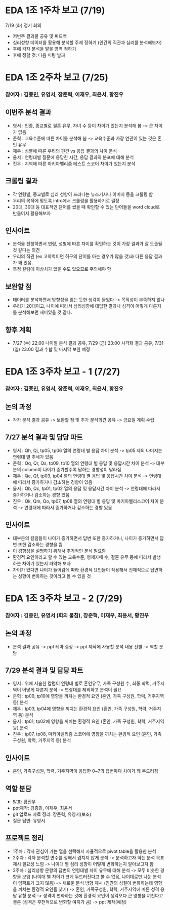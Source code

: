 # EDA 1조 1주차 보고 (7/19)

7/19 (화) 정기 회의
- 저번주 결과물 공유 및 피드백
- 심리성향 데이터를 활용해 분석할 주제 정하기 (인간의 직관과 심리를 분석해보자)
- 후에 각자 분석을 맡을 영역 정하기
- 후에 정할 것: 다음 미팅 날짜


# EDA 1조 2주차 보고 (7/25)

### 참여자 : 김종민, 유영서, 장준혁, 이재우, 최윤서, 황진우
## 이번주 분석 결과
- 영서 : 인종, 종교별로 결혼 유무, 자녀 수 등이 차이가 있는지 분석해 봄 -> 큰 차이가 없음
- 준혁 : 교육수준에 따른 차이를 분석해 봄 -> 교육수준과 가장 연관이 있는 것은 혼인 유무
- 재우 : 성별에 따른 우리의 편견 vs 응답 결과의 차이 분석
- 윤서 : 연령대별 질문에 응답한 시간, 응답 결과의 분포에 대해 분석
- 진우 : 지역에 따른 마키아벨리즘 테스트 스코어 차이가 있는지 분석

## 크롤링 결과
- 각 연령별, 종교별로 심리 성향이 드러나는 뉴스기사나 이미지 등을 크롤링 함
- 우리의 목적에 맞도록 intro에서 크롤링을 활용하기로 결정
- 20대, 30대 등 대표적인 단어를 썼을 때 확인할 수 있는 단어들을 word cloud로 만들어서 활용해보자

## 인사이트
- 분석을 진행하면서 연령, 성별에 따른 차이를 확인하는 것이 가장 결과가 잘 도출될 것 같다는 의견
- 우리의 직관 (ex 고학력이면 허구의 단어를 아는 경우가 많을 것)과 다른 응답 결과가 꽤 있음.
- 특정 칼럼에 이상치가 있을 수도 있으므로 주의해야 함

## 보완할 점
- 데이터를 분석하면서 방향성을 잃는 듯한 생각이 들었다 -> 목적성이 부족하지 않나
- 우리가 20대이고, 나이에 따라서 심리성향에 대답한 결과나 성격이 어떻게 다른지를 분석해보면 재미있을 것 같다.

## 향후 계획
- 7/27 (수) 22:00 나이별 분석 결과 공유, 7/29 (금) 23:00 시각화 결과 공유, 7/31 (일) 23:00 결과 수합 및 마지막 보완 예정


# EDA 1조 3주차 보고 - 1 (7/27)

### 참여자 : 김종민, 유영서, 장준혁, 이재우, 최윤서, 황진우
## 논의 과정
- 각자 분석 결과 공유 -> 보완할 점 및 추가 분석의견 공유 -> 금요일 계획 수립

## 7/27 분석 결과 및 담당 파트
- 영서 : Qh, Qj, tp05, tp06 열의 연령대 별 응답 차이 분석 -> tp05 제외 나머지는 연령대 별 추세가 있음
- 준혁 : Qq, Qr, Qs, tp09, tp10 열의 연령대 별 응답 및 응답시간 차이 분석 -> 대부분의 column이 나이가 증가할수록 답하는 경향성이 달라짐
- 재우 : Qe, Qf, tp03, tp04 열의 연령대 별 응답 및 응답시간 차이 분석 -> 연령대에 따라서 증가하거나 감소하는 경향이 있음
- 윤서 : Qb, Qc, tp01, tp02 열의 응답 및 응답시간 차이 분석 -> 연령대에 따라서 증가하거나 감소하는 경향 있음
- 진우 : Qk, Qm, Qo, tp07, tp08 열의 연령대 별 응답 및 마키아벨리스코어 차이 분석 -> 연령대에 따라서 증가하거나 감소하는 경향 있음

## 인사이트
- 대부분의 칼럼들이 나이가 증가하면서 답변 또한 증가하거나, 나이가 증가하면서 답변 또한 감소하는 경향을 띔
- 이 경향성을 설명하기 위해서 추가적인 분석 필요함
- 환경적 요인이라고 할 수 있는 교육수준, 형제자매 수, 결혼 유무 등에 따라서 발생하는 차이가 있는지 파악해 보자
- 차이가 있다면 나이가 들어감에 따라 환경적 요인들이 작용해서 전체적으로 답변하는 성향이 변화하는 것이라고 볼 수 있을 것

# EDA 1조 3주차 보고 - 2 (7/29)

### 참여자 : 김종민, 유영서 (회의 불참), 장준혁, 이재우, 최윤서, 황진우
## 논의 과정
- 분석 결과 공유 -> ppt 테마 결정 -> ppt 제작에 사용할 분석 내용 선별 -> 역할 분담

## 7/29 분석 결과 및 담당 파트
- 영서 : 위에 서술한 칼럼이 연령대 별로 혼인유무, 가족 구성원 수, 최종 학력, 거주지역이 어떻게 다른지 분석 -> 연령대를 제외하고 분석이 필요
- 준혁 : tp09, tp10에 영향을 끼치는 환경적 요인 (혼인, 가족 구성원, 학력, 거주지역 등) 분석
- 재우 : tp03, tp04에 영향을 끼치는 환경적 요인 (혼인, 가족 구성원, 학력, 거주지역 등) 분석
- 윤서 : tp01, tp02에 영향을 끼치는 환경적 요인 (혼인, 가족 구성원, 학력, 거주지역 등) 분석
- 진우 : tp07, tp08, 마키아벨리즘 스코어에 영향을 끼치는 환경적 요인 (혼인, 가족 구성원, 학력, 거주지역 등) 분석

## 인사이트
- 혼인, 가족구성원, 학력, 거주지역이 응답한 0~7의 답변마다 차이가 꽤 두드러짐

## 역할 분담
- 발표: 황진우
- ppt제작: 김종민, 이재우, 최윤서
- git 업로드 자료 정리: 장준혁, 유영서(보조)
- 질문 답변: 유영서

## 프로젝트 정리
- 1주차 : 각자 관심이 가는 열을 선택해서 자율적으로 pivot table을 활용한 분석
- 2주차 : 각자 분석할 변수를 정해서 겹치지 않게 분석 -> 분석하고자 하는 분석 목표 제시 필요성 느낌 -> 나이대 별 심리 성향이 어떻게 변화하는지 알아보고자 함
- 3주차 : 심리성향 문항의 답변의 연령대별 차이 유무에 대해 분석 -> 모두 비슷한 경향을 보임 (나이대 별 차이가 크게 두드러진다고 볼 수 없음, 나이대로만 나눈 분석이 임팩트가 크지 않음) -> 새로운 분석 방향 제시 (인간의 성질이 변화하는데 영향을 끼치는 환경적 요인들 찾기) -> 혼인, 가족구성원, 학력, 거주지역에 따른 성격 응답 유형 분석 -> 성격이 변화하는 것에 환경적 요인이 생각보다 큰 영향을 끼친다고 결론 (성격은 후천적으로 변화할 여지가 큼) -> ppt 제작(예정)
